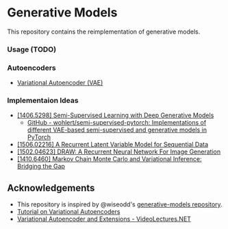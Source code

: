 # Generative Models

This repository contains the reimplementation of generative models.

### Usage (TODO)

### Autoencoders
- [Variational Autoencoder (VAE)][vae]

### Implementaion Ideas
- [[1406.5298] Semi-Supervised Learning with Deep Generative Models](https://arxiv.org/abs/1406.5298)
  - [GitHub - wohlert/semi-supervised-pytorch: Implementations of different VAE-based semi-supervised and generative models in PyTorch](https://github.com/wohlert/semi-supervised-pytorch)
- [[1506.02216] A Recurrent Latent Variable Model for Sequential Data](https://arxiv.org/abs/1506.02216)
- [[1502.04623] DRAW: A Recurrent Neural Network For Image Generation](https://arxiv.org/abs/1502.04623)
- [[1410.6460] Markov Chain Monte Carlo and Variational Inference: Bridging the Gap](https://arxiv.org/abs/1410.6460)

## Acknowledgements
- This repository is inspired by @wiseodd's [generative-models repository](https://github.com/wiseodd/generative-models).
- [Tutorial on Variational Autoencoders](https://arxiv.org/abs/1606.05908)
- [Variational Autoencoder and Extensions - VideoLectures.NET](http://videolectures.net/deeplearning2015_courville_autoencoder_extension/?q=variational%20autoencoder)

[vae]: https://arxiv.org/abs/1312.6114

